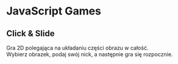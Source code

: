 # JavaScript Games

## Click & Slide

Gra 2D polegająca na układaniu części obrazu w całość.  
Wybierz obrazek, podaj swój nick, a następnie gra się rozpocznie. 